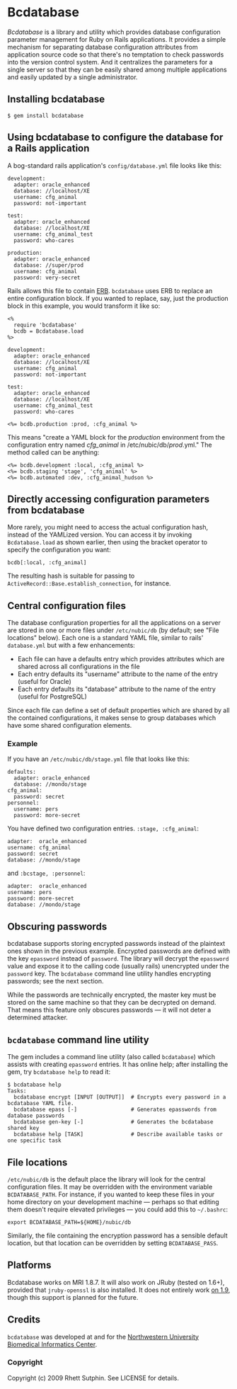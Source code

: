 Bcdatabase
==========

*Bcdatabase* is a library and utility which provides database
configuration parameter management for Ruby on Rails applications.  It
provides a simple mechanism for separating database configuration
attributes from application source code so that there's no temptation
to check passwords into the version control system.  And it
centralizes the parameters for a single server so that they can be
easily shared among multiple applications and easily updated by a
single administrator.

## Installing bcdatabase

    $ gem install bcdatabase

## Using bcdatabase to configure the database for a Rails application

A bog-standard rails application's `config/database.yml` file looks like this:

    development:
      adapter: oracle_enhanced
      database: //localhost/XE
      username: cfg_animal
      password: not-important

    test:
      adapter: oracle_enhanced
      database: //localhost/XE
      username: cfg_animal_test
      password: who-cares

    production:
      adapter: oracle_enhanced
      database: //super/prod
      username: cfg_animal
      password: very-secret

Rails allows this file to contain [ERB][].  `bcdatabase` uses ERB to
replace an entire configuration block.  If you wanted to replace, say,
just the production block in this example, you would transform it like
so:

    <%
      require 'bcdatabase'
      bcdb = Bcdatabase.load
    %>

    development:
      adapter: oracle_enhanced
      database: //localhost/XE
      username: cfg_animal
      password: not-important

    test:
      adapter: oracle_enhanced
      database: //localhost/XE
      username: cfg_animal_test
      password: who-cares

    <%= bcdb.production :prod, :cfg_animal %>

This means "create a YAML block for the *production* environment from
the configuration entry named *cfg_animal* in
/etc/nubic/db/*prod*.yml."  The method called can be anything:

    <%= bcdb.development :local, :cfg_animal %>
    <%= bcdb.staging 'stage', 'cfg_animal' %>
    <%= bcdb.automated :dev, :cfg_animal_hudson %>

[ERB]: http://www.ruby-doc.org/stdlib/libdoc/erb/rdoc/

## Directly accessing configuration parameters from bcdatabase

More rarely, you might need to access the actual configuration hash,
instead of the YAMLized version.  You can access it by invoking
`Bcdatabase.load` as shown earlier, then using the bracket operator to
specify the configuration you want:

    bcdb[:local, :cfg_animal]

The resulting hash is suitable for passing to
`ActiveRecord::Base.establish_connection`, for instance.

## Central configuration files

The database configuration properties for all the applications on a
server are stored in one or more files under `/etc/nubic/db` (by
default; see "File locations" below).  Each one is a standard YAML
file, similar to rails' `database.yml` but with a few enhancements:

* Each file can have a defaults entry which provides attributes which
  are shared across all configurations in the file
* Each entry defaults its "username" attribute to the name of the
  entry (useful for Oracle)
* Each entry defaults its "database" attribute to the name of the
  entry (useful for PostgreSQL)

Since each file can define a set of default properties which are
shared by all the contained configurations, it makes sense to group
databases which have some shared configuration elements.

### Example

If you have an `/etc/nubic/db/stage.yml` file that looks like this:

    defaults:
      adapter: oracle_enhanced
      database: //mondo/stage
    cfg_animal:
      password: secret
    personnel:
      username: pers
      password: more-secret

You have defined two configuration entries.  `:stage, :cfg_animal`:

    adapter:  oracle_enhanced
    username: cfg_animal
    password: secret
    database: //mondo/stage

and `:bcstage, :personnel`:

    adapter:  oracle_enhanced
    username: pers
    password: more-secret
    database: //mondo/stage

## Obscuring passwords

bcdatabase supports storing encrypted passwords instead of the
plaintext ones shown in the previous example.  Encrypted passwords are
defined with the key `epassword` instead of `password`.  The library
will decrypt the `epassword` value and expose it to the calling code
(usually rails) unencrypted under the `password` key.  The
`bcdatabase` command line utility handles encrypting passwords; see
the next section.

While the passwords are technically encrypted, the master key must be
stored on the same machine so that they can be decrypted on demand.
That means this feature only obscures passwords &mdash; it will not
deter a determined attacker.

## `bcdatabase` command line utility

The gem includes a command line utility (also called `bcdatabase`)
which assists with creating `epassword` entries.  It has online help;
after installing the gem, try `bcdatabase help` to read it:

    $ bcdatabase help
    Tasks:
      bcdatabase encrypt [INPUT [OUTPUT]]  # Encrypts every password in a bcdatabase YAML file.
      bcdatabase epass [-]                 # Generates epasswords from database passwords
      bcdatabase gen-key [-]               # Generates the bcdatabase shared key
      bcdatabase help [TASK]               # Describe available tasks or one specific task


## File locations

`/etc/nubic/db` is the default place the library will look for the
central configuration files.  It may be overridden with the
environment variable `BCDATABASE_PATH`.  For instance, if you wanted
to keep these files in your home directory on your development machine
&mdash; perhaps so that editing them doesn't require elevated
privileges &mdash; you could add this to `~/.bashrc`:

    export BCDATABASE_PATH=${HOME}/nubic/db

Similarly, the file containing the encryption password has a sensible
default location, but that location can be overridden by setting
`BCDATABASE_PASS`.

## Platforms

Bcdatabase works on MRI 1.8.7. It will also work on JRuby (tested on
1.6+), provided that `jruby-openssl` is also installed. It does not
entirely work [on 1.9][issue7], though this support is planned for the
future.

[issue7]: https://github.com/NUBIC/bcdatabase/issues/7

## Credits

`bcdatabase` was developed at and for the [Northwestern University
Biomedical Informatics Center][NUBIC].

[NUBIC]: http://www.nucats.northwestern.edu/centers/nubic/index.html

### Copyright

Copyright (c) 2009 Rhett Sutphin. See LICENSE for details.
